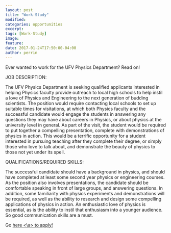```yaml
---
layout: post
title: "Work-Study"
modified:
categories: opportunities
excerpt:
tags: [Work-Study]
image: 
feature: 
date: 2017-01-24T17:50:00-04:00
author: perrin
---
```


Ever wanted to work for the UFV Physics Department? Read on!

JOB DESCRIPTION:

The UFV Physics Department is seeking qualified applicants interested in helping Physics faculty provide outreach to local high schools to help instil a love of Physics and Engineering to the next generation of budding scientists. The position would require contacting local schools to set up suitable times for visitations, at which both Physics faculty and the successful candidate would engage the students in answering any questions they may have about careers in Physics, or about physics at the university level in general. As part of the visit, the student would be required to put together a compelling presentation, complete with demonstrations of physics in action. This would be a terrific opportunity for a student interested in pursuing teaching after they complete their degree, or simply those who love to talk about, and demonstrate the beauty of physics to those not yet under its spell.


QUALIFICATIONS/REQUIRED SKILLS:

The successful candidate should have a background in physics, and should have completed at least some second year physics or engineering courses. As the position also involves presentations, the candidate should be comfortable speaking in front of large groups, and answering questions. In addition, some familiarity with physics experiments and demonstrations will be required, as well as the ability to research and design some compelling applications of physics in action. An enthusiastic love of physics is essential, as is the ability to instil that enthusiasm into a younger audience. So good communication skills are a must.

Go <a href="http://www.ufv.ca/jobs/careerlink/"> here <\a> to apply!
